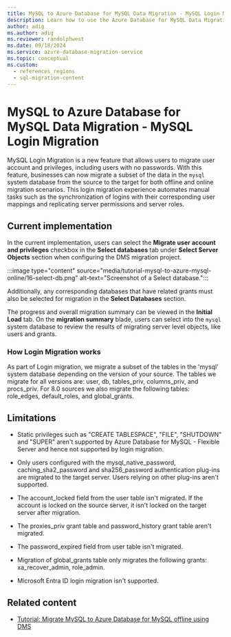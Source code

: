 ```yaml
---
title: MySQL to Azure Database for MySQL Data Migration - MySQL Login Migration
description: Learn how to use the Azure Database for MySQL Data Migration - MySQL Login Migration
author: adig
ms.author: adig
ms.reviewer: randolphwest
ms.date: 09/18/2024
ms.service: azure-database-migration-service
ms.topic: conceptual
ms.custom:
  - references_regions
  - sql-migration-content
---
```


# MySQL to Azure Database for MySQL Data Migration - MySQL Login Migration

MySQL Login Migration is a new feature that allows users to migrate user account and privileges, including users with no passwords. With this feature, businesses can now migrate a subset of the data in the `mysql` system database from the source to the target for both offline and online migration scenarios. This login migration experience automates manual tasks such as the synchronization of logins with their corresponding user mappings and replicating server permissions and server roles.

## Current implementation

In the current implementation, users can select the **Migrate user account and privileges** checkbox in the **Select databases** tab under **Select Server Objects** section when configuring the DMS migration project.

:::image type="content" source="media/tutorial-mysql-to-azure-mysql-online/16-select-db.png" alt-text="Screenshot of a Select database.":::

Additionally, any corresponding databases that have related grants must also be selected for migration in the **Select Databases** section.

The progress and overall migration summary can be viewed in the **Initial Load** tab. On the **migration summary** blade, users can select into the `mysql` system database to review the results of migrating server level objects, like users and grants.

### How Login Migration works

As part of Login migration, we migrate a subset of the tables in the 'mysql' system database depending on the version of your source. The tables we migrate for all versions are: user, db, tables_priv, columns_priv, and procs_priv. For 8.0 sources we also migrate the following tables: role_edges, default_roles, and global_grants.

## Limitations

- Static privileges such as "CREATE TABLESPACE", "FILE", "SHUTDOWN" and "SUPER" aren't supported by Azure Database for MySQL - Flexible Server and hence not supported by login migration.

- Only users configured with the mysql_native_password, caching_sha2_password and sha256_password authentication plug-ins are migrated to the target server. Users relying on other plug-ins aren't supported.

- The account_locked field from the user table isn't migrated. If the account is locked on the source server, it isn't locked on the target server after migration.

- The proxies_priv grant table and password_history grant table aren't migrated.

- The password_expired field from user table isn't migrated.

- Migration of global_grants table only migrates the following grants: xa_recover_admin, role_admin.

- Microsoft Entra ID login migration isn't supported.

## Related content

- [Tutorial: Migrate MySQL to Azure Database for MySQL offline using DMS](tutorial-mysql-azure-mysql-offline-portal.md)
